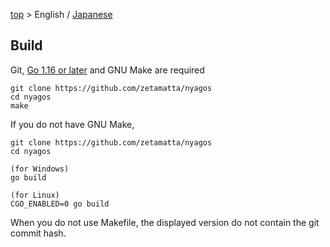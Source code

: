 [top](../readme.md) &gt; English / [Japanese](./09-Build_ja.md)

Build
-----

Git, [Go 1.16 or later](http://golang.org) and GNU Make are required

    git clone https://github.com/zetamatta/nyagos
    cd nyagos
    make

If you do not have GNU Make,

    git clone https://github.com/zetamatta/nyagos
    cd nyagos

    (for Windows)
    go build

    (for Linux)
    CGO_ENABLED=0 go build

When you do not use Makefile, the displayed version do not contain the git 
commit hash.

<!-- vim:set fenc=utf8: -->
